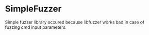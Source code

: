 # SimpleFuzzer
Simple fuzzer library occured because libfuzzer works bad in case of fuzzing cmd input parameters.
